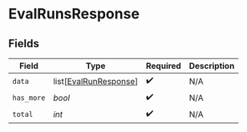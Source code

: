 # EvalRunsResponse


## Fields

| Field                                                           | Type                                                            | Required                                                        | Description                                                     |
| --------------------------------------------------------------- | --------------------------------------------------------------- | --------------------------------------------------------------- | --------------------------------------------------------------- |
| `data`                                                          | list[[EvalRunResponse](../../models/shared/evalrunresponse.md)] | :heavy_check_mark:                                              | N/A                                                             |
| `has_more`                                                      | *bool*                                                          | :heavy_check_mark:                                              | N/A                                                             |
| `total`                                                         | *int*                                                           | :heavy_check_mark:                                              | N/A                                                             |